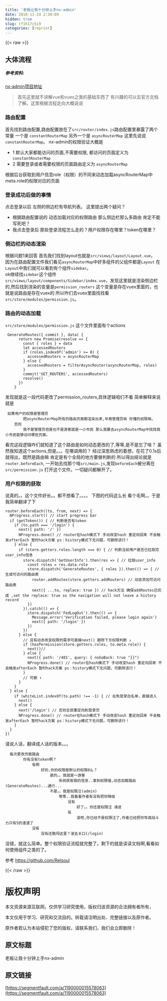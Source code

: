 ```yaml
---
title: '老板让我十分钟上手nx-admin' 
date: 2018-11-24 2:30:09
hidden: true
slug: tf1h17c5i9
categories: [reprint]
---
```


{{< raw >}}
<h2 id="articleHeader0">&#x5927;&#x4F53;&#x6D41;&#x7A0B;</h2><h5>&#x53C2;&#x8003;&#x8D44;&#x6599;:</h5><p><a href="https://github.com/mgbq/nx-admin" rel="nofollow noreferrer" target="_blank">nx-admin&#x9879;&#x76EE;&#x5730;&#x5740;</a></p><blockquote>&#x9996;&#x5148;&#x8FD9;&#x91CC;&#x5C31;&#x4E0D;&#x8BB2;&#x89E3;vue&#x548C;vuex&#x4E4B;&#x7C7B;&#x7684;&#x57FA;&#x7840;&#x4E1C;&#x897F;&#x4E86; &#x6709;&#x5174;&#x8DA3;&#x7684;&#x53EF;&#x4EE5;&#x53BB;&#x5B98;&#x65B9;&#x6587;&#x6863;&#x4E86;&#x89E3;&#x3002;&#x8FD9;&#x91CC;&#x6839;&#x636E;&#x6D41;&#x7A0B;&#x8D70;&#x5411;&#x5927;&#x6982;&#x8BF4;&#x8BF4;</blockquote><h3 id="articleHeader1">&#x8DEF;&#x7531;&#x914D;&#x7F6E;</h3><p>&#x9996;&#x5148;&#x627E;&#x5230;&#x8DEF;&#x7531;&#x914D;&#x7F6E;,&#x8DEF;&#x7531;&#x914D;&#x7F6E;&#x653E;&#x5728;&#x4E86;<code>src/router/index.js</code>&#x8DEF;&#x7531;&#x914D;&#x7F6E;&#x91CC;&#x66B4;&#x9732;&#x4E86;&#x4E24;&#x4E2A;&#x5E38;&#x91CF; &#x4E00;&#x4E2A;&#x662F; <code>constantRouterMap</code> &#x53E6;&#x5916;&#x4E00;&#x4E2A;&#x662F; <code>asyncRouterMap</code> &#x8FD9;&#x91CC;&#x5148;&#x8BF4;&#x8BF4;<code>constantRouterMap</code>&#x3002; nx-admin&#x7684;&#x6743;&#x9650;&#x9A8C;&#x8BC1;&#x5927;&#x6982;&#x662F;</p><ul><li>1 &#x9ED8;&#x8BA4;&#x5927;&#x5BB6;&#x90FD;&#x80FD;&#x8BBF;&#x95EE;&#x7684;&#x9875;&#x9762;,&#x4E0D;&#x9700;&#x8981;&#x6743;&#x9650;, &#x90FD;&#x8BBF;&#x95EE;&#x7684;&#x9875;&#x9762;&#x5B9A;&#x4E49;&#x4E3A; <code>constantRouterMap</code></li><li>2 &#x9700;&#x8981;&#x767B;&#x5F55;&#x6216;&#x8005;&#x9700;&#x8981;&#x6743;&#x9650;&#x7684;&#x9875;&#x9762;&#x8DEF;&#x7531;&#x5B9A;&#x4E49;&#x4E3A; <code>asyncRouterMap</code></li></ul><p>&#x6839;&#x636E;&#x540E;&#x53F0;&#x83B7;&#x53D6;&#x5230;&#x7528;&#x6237;&#x4FE1;&#x606F;role&#xFF08;&#x6743;&#x9650;&#xFF09;&#x7684;&#x4E0D;&#x540C;&#x6765;&#x52A8;&#x6001;&#x52A0;&#x8F7D;asyncRouterMap&#x4E2D;meta.role&#x7684;&#x6743;&#x9650;&#x5BF9;&#x5E94;&#x7684;&#x9875;&#x9762;</p><h3 id="articleHeader2">&#x767B;&#x5F55;&#x6210;&#x529F;&#x540E;&#x505A;&#x7684;&#x4E8B;&#x60C5;</h3><p>&#x70B9;&#x51FB;&#x767B;&#x5F55;&#x4EE5;&#x540E; &#x5DE6;&#x4FA7;&#x7684;&#x4FA7;&#x8FB9;&#x680F;&#x6709;&#x5BFC;&#x822A;&#x5217;&#x8868;&#x3002; &#x8FD9;&#x91CC;&#x63D0;&#x51FA;&#x4E24;&#x4E2A;&#x7591;&#x95EE;&#xFF1F;</p><ul><li>&#x6839;&#x636E;&#x8DEF;&#x7531;&#x914D;&#x7F6E;&#x8BF4;&#x7684; &#x52A8;&#x6001;&#x52A0;&#x8F7D;&#x5BF9;&#x5E94;&#x7684;&#x6743;&#x9650;&#x8DEF;&#x7531; &#x90A3;&#x4E48;&#x4FA7;&#x8FB9;&#x680F;&#x90A3;&#x4E48;&#x591A;&#x8DEF;&#x7531; &#x80AF;&#x5B9A;&#x4E0D;&#x80FD;&#x5199;&#x6B7B;&#x5427;&#xFF1F;</li><li>&#x6211;&#x70B9;&#x51FB;&#x767B;&#x5F55;&#x540E; &#x90A3;&#x4E9B;&#x767B;&#x5F55;&#x6D41;&#x7A0B;&#x600E;&#x4E48;&#x8D70;&#x7684;&#xFF1F;&#x7528;&#x6237;&#x6743;&#x9650;&#x5B58;&#x5728;&#x54EA;&#x91CC;&#xFF1F;token&#x5728;&#x54EA;&#x91CC;&#xFF1F;</li></ul><h3 id="articleHeader3">&#x4FA7;&#x8FB9;&#x680F;&#x7684;&#x52A8;&#x6001;&#x6E32;&#x67D3;</h3><p>&#x6839;&#x636E;&#x95EE;&#x9898;1&#x6765;&#x56DE;&#x7B54; &#x9996;&#x5148;&#x6211;&#x4EEC;&#x627E;&#x5230;layout&#x4E5F;&#x5C31;&#x662F;<code>src/views/layout/Layout.vue</code>&#xFF0C;<br>&#x56E0;&#x4E3A;&#x5728;&#x8DEF;&#x7531;&#x914D;&#x7F6E;&#x6587;&#x4EF6;&#x6211;&#x4EEC;&#x770B;&#x89C1;<code>asyncRouterMap</code>&#x4E2D;&#x597D;&#x591A;&#x7EC4;&#x4EF6;&#x7684;&#x7236;&#x7EC4;&#x4EF6;&#x90FD;&#x662F;<code>Layout</code> &#x5728;<code>Layout</code>&#x4E2D;&#x6211;&#x4EEC;&#x5C31;&#x53EF;&#x4EE5;&#x770B;&#x5230;&#x6709;&#x4E2A;&#x7EC4;&#x4EF6;<code>sidebar</code>&#x3002;<br>ok&#x7EE7;&#x7EED;&#x627E;<code>sidebar</code>&#x8FD9;&#x4E2A;&#x7EC4;&#x4EF6; <code>src/views/layout/components/Sidebar/index.vue</code>&#xFF0C;&#x53D1;&#x73B0;&#x8FD9;&#x91CC;&#x5C31;&#x662F;&#x6E32;&#x67D3;&#x4FA7;&#x8FB9;&#x680F;&#x7684;,&#x7136;&#x540E;&#x627E;&#x5230;&#x6E32;&#x67D3;&#x7684;&#x53D8;&#x91CF;&#x662F;<code>permission_routers</code> &#x8FD9;&#x4E2A;&#x53D8;&#x91CF;&#x662F;&#x5B58;&#x5728;vuex&#x91CC;&#x9762;&#x7684;&#xFF0C;&#x4E5F;&#x5C31;&#x662F;&#x8BF4;&#x8DEF;&#x7531;&#x662F;&#x5B58;&#x5728;vuex&#x7684; &#x6240;&#x4EE5;&#x548B;&#x4EEC;&#x53BB;vuex&#x91CC;&#x9762;&#x627E;&#x627E;&#x770B; <code>src/store/modules/permission.js</code>&#x3002;</p><h3 id="articleHeader4">&#x8DEF;&#x7531;&#x7684;&#x52A8;&#x6001;&#x52A0;&#x8F7D;</h3><p><code>src/store/modules/permission.js</code> &#x8FD9;&#x4E2A;&#x6587;&#x4EF6;&#x91CC;&#x9762;&#x6709;&#x4E2A;actions</p><div class="widget-codetool" style="display:none"><div class="widget-codetool--inner"><span class="selectCode code-tool" data-toggle="tooltip" data-placement="top" title="" data-original-title="&#x5168;&#x9009;"></span> <span type="button" class="copyCode code-tool" data-toggle="tooltip" data-placement="top" data-clipboard-text=" GenerateRoutes({ commit }, data) {
      return new Promise(resolve =&gt; {
        const { roles } = data
        let accessedRouters
        if (roles.indexOf(&apos;admin&apos;) &gt;= 0) {
          accessedRouters = asyncRouterMap
        } else {
          accessedRouters = filterAsyncRouter(asyncRouterMap, roles)
        }
        commit(&apos;SET_ROUTERS&apos;, accessedRouters)
        resolve()
      })
    }" title="" data-original-title="&#x590D;&#x5236;"></span> <span type="button" class="saveToNote code-tool" data-toggle="tooltip" data-placement="top" title="" data-original-title="&#x653E;&#x8FDB;&#x7B14;&#x8BB0;"></span></div></div><pre class="hljs javascript"><code> GenerateRoutes({ commit }, data) {
      <span class="hljs-keyword">return</span> <span class="hljs-keyword">new</span> <span class="hljs-built_in">Promise</span>(<span class="hljs-function"><span class="hljs-params">resolve</span> =&gt;</span> {
        <span class="hljs-keyword">const</span> { roles } = data
        <span class="hljs-keyword">let</span> accessedRouters
        <span class="hljs-keyword">if</span> (roles.indexOf(<span class="hljs-string">&apos;admin&apos;</span>) &gt;= <span class="hljs-number">0</span>) {
          accessedRouters = asyncRouterMap
        } <span class="hljs-keyword">else</span> {
          accessedRouters = filterAsyncRouter(asyncRouterMap, roles)
        }
        commit(<span class="hljs-string">&apos;SET_ROUTERS&apos;</span>, accessedRouters)
        resolve()
      })
    }</code></pre><p>&#x53D1;&#x73B0;&#x5C31;&#x662F;&#x8FD9;&#x4E00;&#x6BB5;&#x4EE3;&#x7801;&#x66F4;&#x6539;&#x4E86;permission_routers,&#x5177;&#x4F53;&#x903B;&#x8F91;&#x54B1;&#x4EEC;&#x4E0D;&#x770B; &#x7B80;&#x5355;&#x89E3;&#x91CA;&#x6765;&#x8BF4;&#x5C31;&#x662F;</p><div class="widget-codetool" style="display:none"><div class="widget-codetool--inner"><span class="selectCode code-tool" data-toggle="tooltip" data-placement="top" title="" data-original-title="&#x5168;&#x9009;"></span> <span type="button" class="copyCode code-tool" data-toggle="tooltip" data-placement="top" data-clipboard-text=" &#x5982;&#x679C;&#x7528;&#x6237;&#x7684;&#x6743;&#x9650;&#x662F;&#x7BA1;&#x7406;&#x5458;
        &#x628A;asyncRouterMap&#x6240;&#x6709;&#x7684;&#x8DEF;&#x7531;&#x9875;&#x9762;&#x90FD;&#x6E32;&#x67D3;&#x51FA;&#x6765;,&#x6BD5;&#x7ADF;&#x7BA1;&#x7406;&#x5458;&#x561B; &#x4F60;&#x61C2;&#x7684;&#x6743;&#x9650;&#x561B;&#x3002;
    &#x5426;&#x5219; 
        &#x6211;&#x4E0D;&#x662F;&#x7BA1;&#x7406;&#x5458;&#x4F46;&#x662F;&#x4E5F;&#x4E0D;&#x662F;&#x6E38;&#x5BA2;&#x5C31;&#x662F;&#x4E00;&#x5C0F;&#x5E02;&#x6C11; &#x90A3;&#x4E48;&#x6211;&#x8981;&#x53BB;asyncRouterMap&#x4E2D;&#x627E;&#x627E;&#x6211;&#x5C0F;&#x5E02;&#x6C11;&#x80FD;&#x591F;&#x8BBF;&#x95EE;&#x54EA;&#x4E9B;&#x9875;&#x9762;&#x3002;" title="" data-original-title="&#x590D;&#x5236;"></span> <span type="button" class="saveToNote code-tool" data-toggle="tooltip" data-placement="top" title="" data-original-title="&#x653E;&#x8FDB;&#x7B14;&#x8BB0;"></span></div></div><pre class="hljs"><code> &#x5982;&#x679C;&#x7528;&#x6237;&#x7684;&#x6743;&#x9650;&#x662F;&#x7BA1;&#x7406;&#x5458;
        &#x628A;asyncRouterMap&#x6240;&#x6709;&#x7684;&#x8DEF;&#x7531;&#x9875;&#x9762;&#x90FD;&#x6E32;&#x67D3;&#x51FA;&#x6765;,&#x6BD5;&#x7ADF;&#x7BA1;&#x7406;&#x5458;&#x561B; &#x4F60;&#x61C2;&#x7684;&#x6743;&#x9650;&#x561B;&#x3002;
    &#x5426;&#x5219; 
        &#x6211;&#x4E0D;&#x662F;&#x7BA1;&#x7406;&#x5458;&#x4F46;&#x662F;&#x4E5F;&#x4E0D;&#x662F;&#x6E38;&#x5BA2;&#x5C31;&#x662F;&#x4E00;&#x5C0F;&#x5E02;&#x6C11; &#x90A3;&#x4E48;&#x6211;&#x8981;&#x53BB;asyncRouterMap&#x4E2D;&#x627E;&#x627E;&#x6211;&#x5C0F;&#x5E02;&#x6C11;&#x80FD;&#x591F;&#x8BBF;&#x95EE;&#x54EA;&#x4E9B;&#x9875;&#x9762;&#x3002;</code></pre><p>&#x770B;&#x5B8C;&#x8FD9;&#x6BB5;&#x903B;&#x8F91;&#x548B;&#x4EEC;&#x5C31;&#x77E5;&#x9053;&#x4E86;&#x8FD9;&#x4E2A;&#x8DEF;&#x7531;&#x662F;&#x5982;&#x4F55;&#x52A8;&#x6001;&#x66F4;&#x6539;&#x7684;&#x4E86;,&#x7B49;&#x7B49;,&#x662F;&#x4E0D;&#x662F;&#x5FD8;&#x4E86;&#x5565;&#xFF1F; &#x867D;&#x7136;&#x6211;&#x77E5;&#x9053;&#x8FD9;&#x4E2A;actions,&#x4F46;&#x662F;&#x3002;&#x3002;&#x3002;&#x5728;&#x54EA;&#x8C03;&#x7528;&#x7684;&#xFF1F; &#x7ECF;&#x8FC7;&#x6DF1;&#x601D;&#x719F;&#x8651;&#x7684;&#x7740;&#x60F3;&#xFF0C;&#x5728;&#x82B1;&#x4E86;0.1s&#x540E; &#x5C31;&#x5F97;&#x51FA;&#xFF0C;&#x65E2;&#x7136;&#x662F;&#x8DEF;&#x7531;&#x561B; &#x80AF;&#x5B9A;&#x662F;&#x6709;&#x4E2A;&#x5168;&#x5C40;&#x7684;&#x5730;&#x65B9;&#x8981;&#x505A;&#x5224;&#x65AD;&#x7684; &#x6240;&#x4EE5;&#x5F97;&#x51FA;&#x7ED3;&#x8BBA;&#x5C31;&#x662F; <code>router.beforeEach</code>, &#x4E00;&#x5F00;&#x59CB;&#x53BB;&#x627E;&#x90A3;&#x4E2A;&#x5565;<code>src/main.js</code>,&#x53D1;&#x73B0;<code>beforeEach</code>&#x88AB;&#x5206;&#x79BB;&#x5728;<code>src/permission.js</code> &#x6253;&#x5F00;&#x8FD9;&#x4E2A;&#x6587;&#x4EF6;&#x3002;&#x4E00;&#x5207;&#x7591;&#x95EE;&#x90FD;&#x89E3;&#x5F00;&#x4E86;&#x3002;</p><h3 id="articleHeader5">&#x7528;&#x6237;&#x6743;&#x9650;&#x7684;&#x83B7;&#x53D6;</h3><p>&#x8BF4;&#x771F;&#x7684;&#x3002;&#x3002;&#x8FD9;&#x4E2A;&#x6587;&#x4EF6;&#x597D;&#x957F;&#x3002;&#x3002;&#x90FD;&#x4E0D;&#x60F3;&#x770B;&#x4E86;&#x3002;&#x3002;&#x3002;&#x3002; &#x4E0B;&#x56FE;&#x7684;&#x4EE3;&#x7801;&#x8FD9;&#x4E48;&#x957F; &#x770B;&#x4E2A;&#x6BDB;&#x554A;&#x3002;&#x3002;&#x4E8E;&#x662F;&#x6211;&#x7B80;&#x5355;&#x7FFB;&#x8BD1;&#x4E86;&#x4E0B;</p><div class="widget-codetool" style="display:none"><div class="widget-codetool--inner"><span class="selectCode code-tool" data-toggle="tooltip" data-placement="top" title="" data-original-title="&#x5168;&#x9009;"></span> <span type="button" class="copyCode code-tool" data-toggle="tooltip" data-placement="top" data-clipboard-text="router.beforeEach((to, from, next) =&gt; {
  NProgress.start() // start progress bar 
  if (getToken()) { // &#x5224;&#x65AD;&#x662F;&#x5426;&#x6709;token
    if (to.path === &apos;/login&apos;) {
      next({ path: &apos;/&apos; })
      NProgress.done() // router&#x5728;hash&#x6A21;&#x5F0F;&#x4E0B; &#x624B;&#x52A8;&#x6539;&#x53D8;hash &#x91CD;&#x5B9A;&#x5411;&#x56DE;&#x6765; &#x4E0D;&#x4F1A;&#x89E6;&#x53D1;afterEach &#x6682;&#x65F6;hack&#x65B9;&#x6848; ps&#xFF1A;history&#x6A21;&#x5F0F;&#x4E0B;&#x65E0;&#x95EE;&#x9898;&#xFF0C;&#x53EF;&#x5220;&#x9664;&#x8BE5;&#x884C;&#xFF01;
    } else {
      if (store.getters.roles.length === 0) { // &#x5224;&#x65AD;&#x5F53;&#x524D;&#x7528;&#x6237;&#x662F;&#x5426;&#x5DF2;&#x62C9;&#x53D6;&#x5B8C;user_info&#x4FE1;&#x606F;
        store.dispatch(&apos;GetUserInfo&apos;).then(res =&gt; { // &#x62C9;&#x53D6;user_info
          const roles = res.data.role
          store.dispatch(&apos;GenerateRoutes&apos;, { roles }).then(() =&gt; { // &#x751F;&#x6210;&#x53EF;&#x8BBF;&#x95EE;&#x7684;&#x8DEF;&#x7531;&#x8868;
            router.addRoutes(store.getters.addRouters) // &#x52A8;&#x6001;&#x6DFB;&#x52A0;&#x53EF;&#x8BBF;&#x95EE;&#x8DEF;&#x7531;&#x8868;
            next({ ...to, replace: true }) // hack&#x65B9;&#x6CD5; &#x786E;&#x4FDD;addRoutes&#x5DF2;&#x5B8C;&#x6210; ,set the replace: true so the navigation will not leave a history record
          })
        }).catch(() =&gt; {
          store.dispatch(&apos;FedLogOut&apos;).then(() =&gt; {
            Message.error(&apos;Verification failed, please login again&apos;)
            next({ path: &apos;/login&apos; })
          })
        })
      } else {
        // &#x6CA1;&#x6709;&#x52A8;&#x6001;&#x6539;&#x53D8;&#x6743;&#x9650;&#x7684;&#x9700;&#x6C42;&#x53EF;&#x76F4;&#x63A5;next() &#x5220;&#x9664;&#x4E0B;&#x65B9;&#x6743;&#x9650;&#x5224;&#x65AD; &#x2193;
        if (hasPermission(store.getters.roles, to.meta.role)) {
          next()//
        } else {
          next({ path: &apos;/401&apos;, query: { noGoBack: true "}}")
          NProgress.done() // router&#x5728;hash&#x6A21;&#x5F0F;&#x4E0B; &#x624B;&#x52A8;&#x6539;&#x53D8;hash &#x91CD;&#x5B9A;&#x5411;&#x56DE;&#x6765; &#x4E0D;&#x4F1A;&#x89E6;&#x53D1;afterEach &#x6682;&#x65F6;hack&#x65B9;&#x6848; ps&#xFF1A;history&#x6A21;&#x5F0F;&#x4E0B;&#x65E0;&#x95EE;&#x9898;&#xFF0C;&#x53EF;&#x5220;&#x9664;&#x8BE5;&#x884C;&#xFF01;
        }
        // &#x53EF;&#x5220; &#x2191;
      }
    }
  } else {
    if (whiteList.indexOf(to.path) !== -1) { // &#x5728;&#x514D;&#x767B;&#x5F55;&#x767D;&#x540D;&#x5355;&#xFF0C;&#x76F4;&#x63A5;&#x8FDB;&#x5165;
      next()
    } else {
      next(&apos;/login&apos;) // &#x5426;&#x5219;&#x5168;&#x90E8;&#x91CD;&#x5B9A;&#x5411;&#x5230;&#x767B;&#x5F55;&#x9875;
      NProgress.done() // router&#x5728;hash&#x6A21;&#x5F0F;&#x4E0B; &#x624B;&#x52A8;&#x6539;&#x53D8;hash &#x91CD;&#x5B9A;&#x5411;&#x56DE;&#x6765; &#x4E0D;&#x4F1A;&#x89E6;&#x53D1;afterEach &#x6682;&#x65F6;hack&#x65B9;&#x6848; ps&#xFF1A;history&#x6A21;&#x5F0F;&#x4E0B;&#x65E0;&#x95EE;&#x9898;&#xFF0C;&#x53EF;&#x5220;&#x9664;&#x8BE5;&#x884C;&#xFF01;
    }
  }
})" title="" data-original-title="&#x590D;&#x5236;"></span> <span type="button" class="saveToNote code-tool" data-toggle="tooltip" data-placement="top" title="" data-original-title="&#x653E;&#x8FDB;&#x7B14;&#x8BB0;"></span></div></div><pre class="hljs javascript"><code>router.beforeEach(<span class="hljs-function">(<span class="hljs-params">to, <span class="hljs-keyword">from</span>, next</span>) =&gt;</span> {
  NProgress.start() <span class="hljs-comment">// start progress bar </span>
  <span class="hljs-keyword">if</span> (getToken()) { <span class="hljs-comment">// &#x5224;&#x65AD;&#x662F;&#x5426;&#x6709;token</span>
    <span class="hljs-keyword">if</span> (to.path === <span class="hljs-string">&apos;/login&apos;</span>) {
      next({ <span class="hljs-attr">path</span>: <span class="hljs-string">&apos;/&apos;</span> })
      NProgress.done() <span class="hljs-comment">// router&#x5728;hash&#x6A21;&#x5F0F;&#x4E0B; &#x624B;&#x52A8;&#x6539;&#x53D8;hash &#x91CD;&#x5B9A;&#x5411;&#x56DE;&#x6765; &#x4E0D;&#x4F1A;&#x89E6;&#x53D1;afterEach &#x6682;&#x65F6;hack&#x65B9;&#x6848; ps&#xFF1A;history&#x6A21;&#x5F0F;&#x4E0B;&#x65E0;&#x95EE;&#x9898;&#xFF0C;&#x53EF;&#x5220;&#x9664;&#x8BE5;&#x884C;&#xFF01;</span>
    } <span class="hljs-keyword">else</span> {
      <span class="hljs-keyword">if</span> (store.getters.roles.length === <span class="hljs-number">0</span>) { <span class="hljs-comment">// &#x5224;&#x65AD;&#x5F53;&#x524D;&#x7528;&#x6237;&#x662F;&#x5426;&#x5DF2;&#x62C9;&#x53D6;&#x5B8C;user_info&#x4FE1;&#x606F;</span>
        store.dispatch(<span class="hljs-string">&apos;GetUserInfo&apos;</span>).then(<span class="hljs-function"><span class="hljs-params">res</span> =&gt;</span> { <span class="hljs-comment">// &#x62C9;&#x53D6;user_info</span>
          <span class="hljs-keyword">const</span> roles = res.data.role
          store.dispatch(<span class="hljs-string">&apos;GenerateRoutes&apos;</span>, { roles }).then(<span class="hljs-function"><span class="hljs-params">()</span> =&gt;</span> { <span class="hljs-comment">// &#x751F;&#x6210;&#x53EF;&#x8BBF;&#x95EE;&#x7684;&#x8DEF;&#x7531;&#x8868;</span>
            router.addRoutes(store.getters.addRouters) <span class="hljs-comment">// &#x52A8;&#x6001;&#x6DFB;&#x52A0;&#x53EF;&#x8BBF;&#x95EE;&#x8DEF;&#x7531;&#x8868;</span>
            next({ ...to, <span class="hljs-attr">replace</span>: <span class="hljs-literal">true</span> }) <span class="hljs-comment">// hack&#x65B9;&#x6CD5; &#x786E;&#x4FDD;addRoutes&#x5DF2;&#x5B8C;&#x6210; ,set the replace: true so the navigation will not leave a history record</span>
          })
        }).catch(<span class="hljs-function"><span class="hljs-params">()</span> =&gt;</span> {
          store.dispatch(<span class="hljs-string">&apos;FedLogOut&apos;</span>).then(<span class="hljs-function"><span class="hljs-params">()</span> =&gt;</span> {
            Message.error(<span class="hljs-string">&apos;Verification failed, please login again&apos;</span>)
            next({ <span class="hljs-attr">path</span>: <span class="hljs-string">&apos;/login&apos;</span> })
          })
        })
      } <span class="hljs-keyword">else</span> {
        <span class="hljs-comment">// &#x6CA1;&#x6709;&#x52A8;&#x6001;&#x6539;&#x53D8;&#x6743;&#x9650;&#x7684;&#x9700;&#x6C42;&#x53EF;&#x76F4;&#x63A5;next() &#x5220;&#x9664;&#x4E0B;&#x65B9;&#x6743;&#x9650;&#x5224;&#x65AD; &#x2193;</span>
        <span class="hljs-keyword">if</span> (hasPermission(store.getters.roles, to.meta.role)) {
          next()<span class="hljs-comment">//</span>
        } <span class="hljs-keyword">else</span> {
          next({ <span class="hljs-attr">path</span>: <span class="hljs-string">&apos;/401&apos;</span>, <span class="hljs-attr">query</span>: { <span class="hljs-attr">noGoBack</span>: <span class="hljs-literal">true</span> "}}")
          NProgress.done() <span class="hljs-comment">// router&#x5728;hash&#x6A21;&#x5F0F;&#x4E0B; &#x624B;&#x52A8;&#x6539;&#x53D8;hash &#x91CD;&#x5B9A;&#x5411;&#x56DE;&#x6765; &#x4E0D;&#x4F1A;&#x89E6;&#x53D1;afterEach &#x6682;&#x65F6;hack&#x65B9;&#x6848; ps&#xFF1A;history&#x6A21;&#x5F0F;&#x4E0B;&#x65E0;&#x95EE;&#x9898;&#xFF0C;&#x53EF;&#x5220;&#x9664;&#x8BE5;&#x884C;&#xFF01;</span>
        }
        <span class="hljs-comment">// &#x53EF;&#x5220; &#x2191;</span>
      }
    }
  } <span class="hljs-keyword">else</span> {
    <span class="hljs-keyword">if</span> (whiteList.indexOf(to.path) !== <span class="hljs-number">-1</span>) { <span class="hljs-comment">// &#x5728;&#x514D;&#x767B;&#x5F55;&#x767D;&#x540D;&#x5355;&#xFF0C;&#x76F4;&#x63A5;&#x8FDB;&#x5165;</span>
      next()
    } <span class="hljs-keyword">else</span> {
      next(<span class="hljs-string">&apos;/login&apos;</span>) <span class="hljs-comment">// &#x5426;&#x5219;&#x5168;&#x90E8;&#x91CD;&#x5B9A;&#x5411;&#x5230;&#x767B;&#x5F55;&#x9875;</span>
      NProgress.done() <span class="hljs-comment">// router&#x5728;hash&#x6A21;&#x5F0F;&#x4E0B; &#x624B;&#x52A8;&#x6539;&#x53D8;hash &#x91CD;&#x5B9A;&#x5411;&#x56DE;&#x6765; &#x4E0D;&#x4F1A;&#x89E6;&#x53D1;afterEach &#x6682;&#x65F6;hack&#x65B9;&#x6848; ps&#xFF1A;history&#x6A21;&#x5F0F;&#x4E0B;&#x65E0;&#x95EE;&#x9898;&#xFF0C;&#x53EF;&#x5220;&#x9664;&#x8BE5;&#x884C;&#xFF01;</span>
    }
  }
})</code></pre><p>&#x8BF7;&#x8BF4;&#x4EBA;&#x8BDD;&#xFF0C;&#x7FFB;&#x8BD1;&#x6210;&#x4EBA;&#x8BDD;&#x7684;&#x7248;&#x672C;&#x3002;&#x3002;&#x3002;</p><div class="widget-codetool" style="display:none"><div class="widget-codetool--inner"><span class="selectCode code-tool" data-toggle="tooltip" data-placement="top" title="" data-original-title="&#x5168;&#x9009;"></span> <span type="button" class="copyCode code-tool" data-toggle="tooltip" data-placement="top" data-clipboard-text="  &#x6BCF;&#x6B21;&#x66F4;&#x6539;&#x9875;&#x9762;&#x8DEF;&#x7531;
        &#x4F60;&#x6709;&#x6CA1;&#x6709;token&#x554A;&#xFF1F;
            &#x6709;&#x554A;
                &#x597D;&#x7684;,&#x4F60;&#x7684;&#x6743;&#x9650;&#x662F;&#x9ED8;&#x8BA4;&#x7684;&#x6743;&#x9650;0&#x4E48;&#xFF1F;
                    &#x662F;&#x7684;&#x3002;&#x3002;&#x6211;&#x5C31;&#x662F;&#x4E00;&#x6E38;&#x5BA2;
                        &#x7CFB;&#x7EDF;&#x83B7;&#x53D6;&#x6211;&#x7684;&#x4FE1;&#x606F;..&#x62FF;&#x5230;&#x6743;&#x9650;&#x503C;,&#x52A8;&#x6001;&#x52A0;&#x8F7D;&#x8DEF;&#x7531;(GenerateRoutes)...&#x901A;&#x884C;...
                    &#x4E0D;&#x662F;&#x3002;&#x3002;&#x6211;&#x662F;&#x6743;&#x9650;&#x6C6A;(admin)
                        &#x7B49;&#x7B49;..&#x6211;&#x770B;&#x770B;&#x4F5C;&#x8005;&#x6709;&#x6CA1;&#x6709;&#x628A;&#x4F60;&#x964D;&#x7EA7;
                            &#x6CA1;&#x6709;
                                &#x597D;&#x4E86;&#x3002;&#x3002;&#x4F60;&#x8FD8;&#x662F;&#x6743;&#x9650;&#x6C6A; &#x8BF7;&#x8FDB;
                            &#x6709;
                                &#x6EDA;&#x5427;,&#x4F60;&#x5DF2;&#x7ECF;&#x4E0D;&#x662F;&#x6743;&#x9650;&#x6C6A;&#x4E86;,&#x4F5C;&#x8005;&#x5DF2;&#x7ECF;&#x628A;&#x4F60;&#x5199;&#x6210;&#x6218;&#x6597;&#x529B;&#x53EA;&#x6709;5&#x7684;&#x6E23;&#x6E23;&#x4E86;
            &#x6CA1;&#x6709;
                &#x6CA1;&#x6709;&#x8FD8;&#x6562;&#x95EF;&#x8FD9;&#x91CC;&#xFF1F;&#x6EDA;&#x53BB;&#x5173;&#x53E3;(/login)" title="" data-original-title="&#x590D;&#x5236;"></span> <span type="button" class="saveToNote code-tool" data-toggle="tooltip" data-placement="top" title="" data-original-title="&#x653E;&#x8FDB;&#x7B14;&#x8BB0;"></span></div></div><pre class="hljs clean"><code>  &#x6BCF;&#x6B21;&#x66F4;&#x6539;&#x9875;&#x9762;&#x8DEF;&#x7531;
        &#x4F60;&#x6709;&#x6CA1;&#x6709;token&#x554A;&#xFF1F;
            &#x6709;&#x554A;
                &#x597D;&#x7684;,&#x4F60;&#x7684;&#x6743;&#x9650;&#x662F;&#x9ED8;&#x8BA4;&#x7684;&#x6743;&#x9650;<span class="hljs-number">0</span>&#x4E48;&#xFF1F;
                    &#x662F;&#x7684;&#x3002;&#x3002;&#x6211;&#x5C31;&#x662F;&#x4E00;&#x6E38;&#x5BA2;
                        &#x7CFB;&#x7EDF;&#x83B7;&#x53D6;&#x6211;&#x7684;&#x4FE1;&#x606F;..&#x62FF;&#x5230;&#x6743;&#x9650;&#x503C;,&#x52A8;&#x6001;&#x52A0;&#x8F7D;&#x8DEF;&#x7531;(GenerateRoutes)...&#x901A;&#x884C;...
                    &#x4E0D;&#x662F;&#x3002;&#x3002;&#x6211;&#x662F;&#x6743;&#x9650;&#x6C6A;(admin)
                        &#x7B49;&#x7B49;..&#x6211;&#x770B;&#x770B;&#x4F5C;&#x8005;&#x6709;&#x6CA1;&#x6709;&#x628A;&#x4F60;&#x964D;&#x7EA7;
                            &#x6CA1;&#x6709;
                                &#x597D;&#x4E86;&#x3002;&#x3002;&#x4F60;&#x8FD8;&#x662F;&#x6743;&#x9650;&#x6C6A; &#x8BF7;&#x8FDB;
                            &#x6709;
                                &#x6EDA;&#x5427;,&#x4F60;&#x5DF2;&#x7ECF;&#x4E0D;&#x662F;&#x6743;&#x9650;&#x6C6A;&#x4E86;,&#x4F5C;&#x8005;&#x5DF2;&#x7ECF;&#x628A;&#x4F60;&#x5199;&#x6210;&#x6218;&#x6597;&#x529B;&#x53EA;&#x6709;<span class="hljs-number">5</span>&#x7684;&#x6E23;&#x6E23;&#x4E86;
            &#x6CA1;&#x6709;
                &#x6CA1;&#x6709;&#x8FD8;&#x6562;&#x95EF;&#x8FD9;&#x91CC;&#xFF1F;&#x6EDA;&#x53BB;&#x5173;&#x53E3;(/login)</code></pre><p>&#x6CA1;&#x9519;&#xFF0C;&#x5C31;&#x8FD9;&#x4E48;&#x7B80;&#x5355;&#x3002;&#x6574;&#x4E2A;&#x6743;&#x9650;&#x9A8C;&#x8BC1;&#x6D41;&#x7A0B;&#x5C31;&#x5B8C;&#x6574;&#x4E86;&#x3002;&#x5269;&#x4E0B;&#x7684;&#x5C31;&#x662F;&#x8BFB;&#x8BFB;&#x6587;&#x6863;&#x554A;,&#x770B;&#x770B;&#x5982;&#x4F55;&#x4F7F;&#x7528;&#x7EC4;&#x4EF6;&#x4E4B;&#x7C7B;&#x7684;&#x4E86;&#x3002;</p><p>&#x53C2;&#x8003; <a href="https://github.com/Relsoul" rel="nofollow noreferrer" target="_blank">https://github.com/Relsoul</a></p>
{{< /raw >}}

# 版权声明
本文资源来源互联网，仅供学习研究使用，版权归该资源的合法拥有者所有，

本文仅用于学习、研究和交流目的。转载请注明出处、完整链接以及原作者。

原作者若认为本站侵犯了您的版权，请联系我们，我们会立即删除！

## 原文标题
老板让我十分钟上手nx-admin

## 原文链接
[https://segmentfault.com/a/1190000015578063](https://segmentfault.com/a/1190000015578063)

